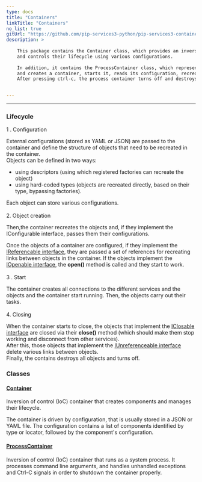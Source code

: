 ```yaml
---
type: docs
title: "Containers"
linkTitle: "Containers"
no_list: true
gitUrl: "https://github.com/pip-services3-python/pip-services3-container-python"
description: >
    
    This package contains the Container class, which provides an inversion of control container that creates objects 
    and controls their lifecycle using various configurations.     
    
    In addition, it contains the ProcessContainer class, which represents a system process. It receives its configuration file via the command line, 
    and creates a container, starts it, reads its configuration, recreates objects, and runs them.  
    After pressing ctrl-c, the process container turns off and destroys the objects.  
  

---
```

---

<div class="module-body"> 

### Lifecycle 

1 . Configuration    
    
External configurations (stored as YAML or JSON) are passed to the container and define the structure of objects that need to be recreated in the container.     
Objects can be defined in two ways: 
  - using descriptors (using which registered factories can recreate the object) 
  - using hard-coded types (objects are recreated directly, based on their type, bypassing 
    factories). 

Each object can store various configurations.  
<BR/>
2. Object creation    
   
Then,the container recreates the objects and, if they implement the IConfigurable interface, passes them their configurations. 

Once the objects of a container are configured, if they implement the [IReferencable interface](../../commons/refer/ireferencable), they are passed a set of references for recreating links between objects in the container. If the objects implement the [IOpenable interface](../../commons/run/iopenable), the **open()** method is called and they   start to work.    
<BR/>
3 . Start    
   
The container creates all connections to the different services and the objects and the container start running.
Then, the objects carry out their tasks.
<BR/>   
4. Closing   
   
When the container starts to close, the objects that implement the [IClosable interface](../../commons/run/iclosable) are closed via their **close()** method (which should make them stop working and disconnect from other services).     
After this, those objects that implement the [IUnreferenceable interface](../../commons/refer/iunreferenceable) delete various links between objects.    
Finally, the contains destroys all objects and turns off. 
    
   
### Classes

#### [Container](container)
Inversion of control (IoC) container that creates components and manages their lifecycle.

The container is driven by configuration, that is usually stored in a JSON or YAML file.
The configuration contains a list of components identified by type or locator, followed
by the component's configuration.

#### [ProcessContainer](process_container)
Inversion of control (IoC) container that runs as a system process.
It processes command line arguments, and handles unhandled exceptions and Ctrl-C signals
in order to shutdown the container properly.

</div>
